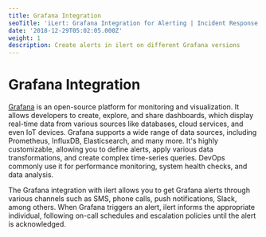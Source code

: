 ```yaml
---
title: Grafana Integration
seoTitle: 'iLert: Grafana Integration for Alerting | Incident Response | Uptime'
date: '2018-12-29T05:02:05.000Z'
weight: 1
description: Create alerts in ilert on different Grafana versions
---
```


# Grafana Integration

[Grafana](https://grafana.com/) is an open-source platform for monitoring and visualization. It allows developers to create, explore, and share dashboards, which display real-time data from various sources like databases, cloud services, and even IoT devices. Grafana supports a wide range of data sources, including Prometheus, InfluxDB, Elasticsearch, and many more. It's highly customizable, allowing you to define alerts, apply various data transformations, and create complex time-series queries. DevOps commonly use it for performance monitoring, system health checks, and data analysis.

The Grafana integration with ilert allows you to get Grafana alerts through various channels such as SMS, phone calls, push notifications, Slack, among others. When Grafana triggers an alert, ilert informs the appropriate individual, following on-call schedules and escalation policies until the alert is acknowledged.

